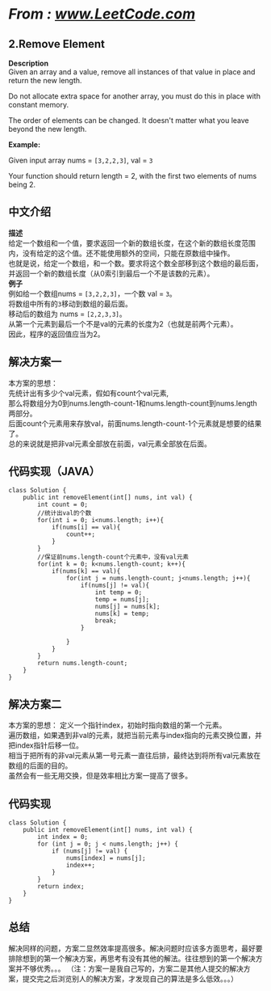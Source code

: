 # *From : www.LeetCode.com*
## 2.Remove Element
**Description**  
Given an array and a value, remove all instances of that value in place and return the new length.

Do not allocate extra space for another array, you must do this in place with constant memory.

The order of elements can be changed. It doesn't matter what you leave beyond the new length.

**Example:**

Given input array nums = `[3,2,2,3]`, val = `3`

Your function should return length = 2, with the first two elements of nums being 2.  
## 中文介绍  
**描述**  
给定一个数组和一个值，要求返回一个新的数组长度，在这个新的数组长度范围内，没有给定的这个值。还不能使用额外的空间，只能在原数组中操作。  
也就是说，给定一个数组，和一个数。要求将这个数全部移到这个数组的最后面，并返回一个新的数组长度（从0索引到最后一个不是该数的元素）。  
**例子**  
例如给一个数组nums = `[3,2,2,3]`，一个数 val = `3`。  
将数组中所有的`3`移动到数组的最后面。  
移动后的数组为 nums = `[2,2,3,3]`。  
从第一个元素到最后一个不是val的元素的长度为2（也就是前两个元素）。  
因此，程序的返回值应当为2。

## 解决方案一
本方案的思想：  
先统计出有多少个val元素，假如有count个val元素,  
那么将数组分为0到nums.length-count-1和nums.length-count到nums.length两部分。  
后面count个元素用来存放val，前面nums.length-count-1个元素就是想要的结果了。  
总的来说就是把非val元素全部放在前面，val元素全部放在后面。
## 代码实现（JAVA）
	class Solution {
	    public int removeElement(int[] nums, int val) {
	        int count = 0;
			//统计出val的个数
			for(int i = 0; i<nums.length; i++){
				if(nums[i] == val){
					count++;
				}
			}
			//保证前nums.length-count个元素中，没有val元素
			for(int k = 0; k<nums.length-count; k++){
				if(nums[k] == val){
					for(int j = nums.length-count; j<nums.length; j++){
						if(nums[j] != val){
							int temp = 0;
							temp = nums[j];
							nums[j] = nums[k];
							nums[k] = temp;
							break;
						}
						
					}
				}
			}
			return nums.length-count;
	    }
	}
	
## 解决方案二
本方案的思想：
定义一个指针index，初始时指向数组的第一个元素。  
遍历数组，如果遇到非val的元素，就把当前元素与index指向的元素交换位置，并把index指针后移一位。  
相当于把所有的非val元素从第一号元素一直往后排，最终达到将所有val元素放在数组的后面的目的。  
虽然会有一些无用交换，但是效率相比方案一提高了很多。
## 代码实现  
	class Solution {
	    public int removeElement(int[] nums, int val) {
	        int index = 0;
		    for (int j = 0; j < nums.length; j++) {
		        if (nums[j] != val) {
		            nums[index] = nums[j];
		            index++;
		        }
		    }
		    return index;
	    }
	}
## 总结  
解决同样的问题，方案二显然效率提高很多。解决问题时应该多方面思考，最好要排除想到的第一个解决方案，再思考有没有其他的解法。往往想到的第一个解决方案并不够优秀。。。
（注：方案一是我自己写的，方案二是其他人提交的解决方案，提交完之后浏览别人的解决方案，才发现自己的算法是多么低效。。。）